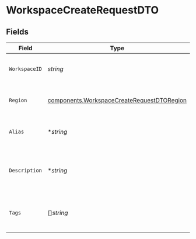# WorkspaceCreateRequestDTO


## Fields

| Field                                                                                                    | Type                                                                                                     | Required                                                                                                 | Description                                                                                              | Example                                                                                                  |
| -------------------------------------------------------------------------------------------------------- | -------------------------------------------------------------------------------------------------------- | -------------------------------------------------------------------------------------------------------- | -------------------------------------------------------------------------------------------------------- | -------------------------------------------------------------------------------------------------------- |
| `WorkspaceID`                                                                                            | *string*                                                                                                 | :heavy_check_mark:                                                                                       | Unique identifier for the workspace                                                                      | main                                                                                                     |
| `Region`                                                                                                 | [components.WorkspaceCreateRequestDTORegion](../../models/components/workspacecreaterequestdtoregion.md) | :heavy_check_mark:                                                                                       | AWS region where the workspace is deployed                                                               | us-west-2                                                                                                |
| `Alias`                                                                                                  | **string*                                                                                                | :heavy_minus_sign:                                                                                       | User-friendly alias for the workspace                                                                    | Production Environment                                                                                   |
| `Description`                                                                                            | **string*                                                                                                | :heavy_minus_sign:                                                                                       | Detailed description of the workspace                                                                    | Main production workspace for customer data processing                                                   |
| `Tags`                                                                                                   | []*string*                                                                                               | :heavy_minus_sign:                                                                                       | Tags associated with the workspace                                                                       | [<br/>"production",<br/>"customer-data"<br/>]                                                            |
